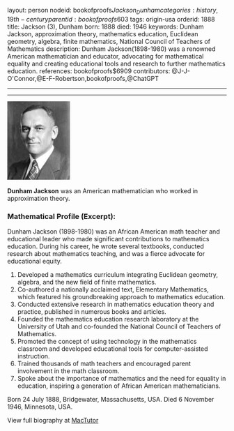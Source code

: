 layout: person
nodeid: bookofproofs$Jackson_Dunham
categories: history,19th-century
parentid: bookofproofs$603
tags: origin-usa
orderid: 1888
title: Jackson (3), Dunham
born: 1888
died: 1946
keywords: Dunham Jackson, approximation theory, mathematics education, Euclidean geometry, algebra, finite mathematics, National Council of Teachers of Mathematics
description: Dunham Jackson(1898-1980) was a renowned American mathematician and educator, advocating for mathematical equality and creating educational tools and research to further mathematics education.
references: bookofproofs$6909
contributors: @J-J-O'Connor,@E-F-Robertson,bookofproofs,@ChatGPT

---



---

![Jackson_Dunham.jpg](https://github.com/bookofproofs/bookofproofs.github.io/blob/main/_sources/_assets/images/portraits/Jackson_Dunham.jpg?raw=true)

**Dunham Jackson** was an American mathematician who worked in approximation theory.

### Mathematical Profile (Excerpt):
Dunham Jackson (1898-1980) was an African American math teacher and educational leader who made significant contributions to mathematics education. During his career, he wrote several textbooks, conducted research about mathematics teaching, and was a fierce advocate for educational equity.

1. Developed a mathematics curriculum integrating Euclidean geometry, algebra, and the new field of finite mathematics. 
2. Co-authored a nationally acclaimed text, Elementary Mathematics, which featured his groundbreaking approach to mathematics education. 
3. Conducted extensive research in mathematics education theory and practice, published in numerous books and articles.
4. Founded the mathematics education research laboratory at the University of Utah and co-founded the National Council of Teachers of Mathematics.
5. Promoted the concept of using technology in the mathematics classroom and developed educational tools for computer-assisted instruction.
6. Trained thousands of math teachers and encouraged parent involvement in the math classroom.
7. Spoke about the importance of mathematics and the need for equality in education, inspiring a generation of African American mathematicians.

Born 24 July 1888, Bridgewater, Massachusetts, USA. Died 6 November 1946, Minnesota, USA.

View full biography at [MacTutor](https://mathshistory.st-andrews.ac.uk/Biographies/Jackson_Dunham/)
